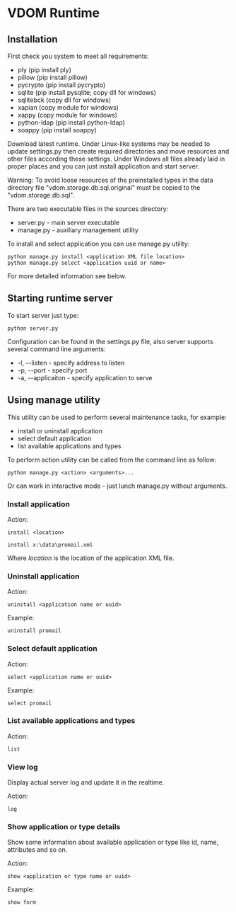 # VDOM Runtime

## Installation

First check you system to meet all requirements:

* ply (pip install ply)
* pillow (pip install pillow)
* pycrypto (pip install pycrypto)
* sqlite (pip install pysqlite; copy dll for windows)
* sqlitebck (copy dll for windows)
* xapian (copy module for windows)
* xappy (copy module for windows)
* python-ldap (pip install python-ldap)
* soappy (pip install soappy)

Download latest runtime. Under Linux-like systems may be needed to update settings.py then create required directories and move resources and other files according these settings. Under Windows all files already laid in proper places and you can just install application and start server.

Warning: To avoid loose resources of the preinstalled types in the data directory file "vdom.storage.db.sql.original" must be copied to the "vdom.storage.db.sql".

There are two executable files in the sources directory:

* server.py - main server executable
* manage.py - auxiliary management utility

To install and select application you can use manage.py utility:

    python manage.py install <application XML file location>
    python manage.py select <application uuid or name>

For more detailed information see below.

## Starting runtime server

To start server just type:

    python server.py

Configuration can be found in the settings.py file, also server supports several command line arguments:

* -l, --listen - specify address to listen
* -p, --port - specify port
* -a, --applicaiton - specify application to serve

## Using manage utility

This utility can be used to perform several maintenance tasks, for example:

* install or uninstall application
* select default application
* list available applications and types

To perform action utility can be called from the command line as follow:

    python manage.py <action> <arguments>...

Or can work in interactive mode - just lunch manage.py without arguments.

### Install application

Action:

    install <location>

    install x:\data\promail.xml

Where *location* is the location of the application XML file.

### Uninstall application

Action:

    uninstall <application name or uuid>

Example:

    uninstall promail

### Select default application

Action:

    select <application name or uuid>

Example:

    select promail

### List available applications and types

Action:

    list

### View log

Display actual server log and update it in the realtime.

Action:

    log

### Show application or type details

Show some information about available application or type like id, name, attributes and so on.

Action:

    show <application or type name or uuid>

Example:

    show form
